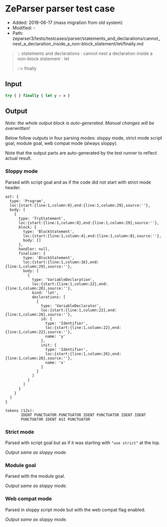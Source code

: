 # ZeParser parser test case

- Added: 2019-06-17 (mass migration from old system)
- Modified: -
- Path: zeparser3/tests/testcases/parser/statements_and_declarations/cannot_nest_a_declaration_inside_a_non-block_statement/let/finally.md

> :: statements and declarations : cannot nest a declaration inside a non-block statement : let
>
> ::> finally

## Input

`````js
try { } finally { let y = x }
`````

## Output

_Note: the whole output block is auto-generated. Manual changes will be overwritten!_

Below follow outputs in four parsing modes: sloppy mode, strict mode script goal, module goal, web compat mode (always sloppy).

Note that the output parts are auto-generated by the test runner to reflect actual result.

### Sloppy mode

Parsed with script goal and as if the code did not start with strict mode header.

`````
ast: {
  type: 'Program',
  loc:{start:{line:1,column:0},end:{line:1,column:29},source:''},
  body: [
    {
      type: 'TryStatement',
      loc:{start:{line:1,column:0},end:{line:1,column:29},source:''},
      block: {
        type: 'BlockStatement',
        loc:{start:{line:1,column:4},end:{line:1,column:8},source:''},
        body: []
      },
      handler: null,
      finalizer: {
        type: 'BlockStatement',
        loc:{start:{line:1,column:16},end:{line:1,column:29},source:''},
        body: [
          {
            type: 'VariableDeclaration',
            loc:{start:{line:1,column:22},end:{line:1,column:28},source:''},
            kind: 'let',
            declarations: [
              {
                type: 'VariableDeclarator',
                loc:{start:{line:1,column:22},end:{line:1,column:28},source:''},
                id: {
                  type: 'Identifier',
                  loc:{start:{line:1,column:22},end:{line:1,column:22},source:''},
                  name: 'y'
                },
                init: {
                  type: 'Identifier',
                  loc:{start:{line:1,column:26},end:{line:1,column:28},source:''},
                  name: 'x'
                }
              }
            ]
          }
        ]
      }
    }
  ]
}

tokens (12x):
       IDENT PUNCTUATOR PUNCTUATOR IDENT PUNCTUATOR IDENT IDENT
       PUNCTUATOR IDENT ASI PUNCTUATOR
`````

### Strict mode

Parsed with script goal but as if it was starting with `"use strict"` at the top.

_Output same as sloppy mode._

### Module goal

Parsed with the module goal.

_Output same as sloppy mode._

### Web compat mode

Parsed in sloppy script mode but with the web compat flag enabled.

_Output same as sloppy mode._
